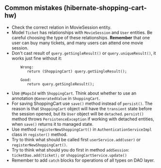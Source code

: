 ## Common mistakes (hibernate-shopping-cart-hw)

* Check the correct relation in MovieSession entity. 
* Model `Ticket` has relationships with `MovieSession` and `User` entities. 
    Be careful choosing the type of these relationships. 
    __Remember__ that one user can buy many tickets, and many users can attend one movie session.
* Don't cast result of `query.getSingleResult()` or `query.uniqueResult()`, it works just fine without it:
    ```
        Wrong:
           return (ShoppingCart) query.getSingleResult();
        
        Good:
           return query.getSingleResult();
    ```
* Use `@MapsId` with `ShoppingCart`. Think about whether to use an annotation `@GeneratedValue` in `ShoppingCart`.
* For saving ShoppingCart use `save()` method instead of `persist()`. 
The reason is that `ShoppingCart` object will have the `transient` state before the session opened, but its `User` object will be `detached`. 
`persist()` method throws `PersistenceException` if working with detached entities, when `save()` returns it to managed state.
* Use method `registerNewShoppingCart()` in `AuthenticationServiceImpl` class in `register()` method.
* Try to think what should be called first `userService.add(user)` or `registerNewShoppingCart()`.
* Try to think what should you do first in method `addSession`: 
`ticketDao.add(ticket);` or `shoppingCartService.update()`
* Remember to add `catch` blocks for operations of all types on DAO layer.   
